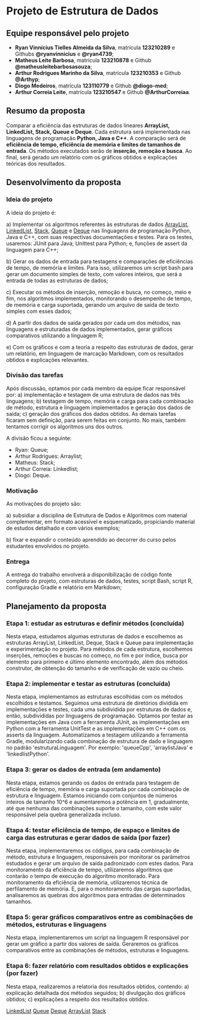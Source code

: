 # Projeto de Estrutura de Dados

## Equipe responsável pelo projeto

- **Ryan Vinnícius Tielles Almeida da Silva**, matrícula **123210289** e Githubs **@ryanvinnicius** e **@ryan4739**;
- **Matheus Leite Barbosa**, matrícula **123210878** e Github **@matheusleitebarbosasouza**;
- **Arthur Rodrigues Marinho da Silva**, matrícula **123210353** e Github **@Arthyp**;
- **Diogo Medeiros**, matrícula **123110779** e Github **@diogo-med**;
- **Arthur Correia Leite**, matrícula **123210547** e Github **@ArthurCorreiaa**.

## Resumo da proposta

Comparar a eficiência das estruturas de dados lineares **ArrayList, LinkedList, Stack, Queue e Deque**. Cada estrutura será implementada nas linguagens de programação **Python, Java e C++**. A comparação será de **eficiência de tempo, eficiência de memória e limites de tamanhos de entrada**. Os métodos executados serão de **inserção, remoção e busca**. Ao final, será gerado um relatório com os gráficos obtidos e explicações teóricas dos resultados.

## Desenvolvimento da proposta

### Ideia do projeto

A ideia do projeto é:

a) Implementar os algoritmos referentes às estruturas de dados [ArrayList](), [LinkedList](https://joaoarthurbm.github.io/eda/posts/linkedlist/), [Stack](), [Queue](https://joaoarthurbm.github.io/eda/posts/fifoarray/) e [Deque](https://www.simplilearn.com/tutorials/data-structure-tutorial/dequeue-in-data-structure) nas linguagens de programação Python, Java e C++, com suas respectivas documentações e testes. Para os testes, usaremos: JUnit para Java; Unittest para Python; e, funções de assert da linguagem para C++;

b) Gerar os dados de entrada para testagens e comparações de eficiências de tempo, de memória e limites. Para isso, utilizaremos um script bash para gerar um documento simples de texto, com valores inteiros, que será a entrada de todas as estruturas de dados;

c) Executar os métodos de inserção, remoção e busca, no começo, meio e fim, nos algoritmos implementados, monitorando o desempenho de tempo, de memória e carga suportada, gerando um arquivo de saída de texto simples com esses dados;

d) A partir dos dados de saída gerados por cada um dos métodos, nas linguagens e estruturadas de dados implementados, gerar gráficos comparativos utilizando a linguagem R;

e) Com os gráficos e com a teoria a respeito das estruturas de dados, gerar um relatório, em linguagem de marcação Markdown, com os resultados obtidos e explicações relevantes.

### Divisão das tarefas

Após discussão, optamos por cada membro da equipe ficar responsável por: a) implementação e testagem de uma estrutura de dados nas três linguagens; b) testagem de tempo, memória e carga para cada combinação de método, estrutura e linguagem implementados e geração dos dados de saída; c) geração dos gráficos dos dados obtidos. As demais tarefas ficaram sem definição, para serem feitas em conjunto. No mais, também tentamos corrigir os algoritmos uns dos outros.

A divisão ficou a seguinte:

- Ryan: Queue;
- Arthur Rodrigues: Arraylist;
- Matheus: Stack;
- Arthur Correia: Linkedlist;
- Diogo: Deque.

### Motivação

As motivações do projeto são:

a) subsidiar a disciplina de Estrutura de Dados e Algoritmos com material complementar, em formato acessível e esquematizado, propiciando material de estudos detalhado e com vários exemplos;

b) fixar e expandir o conteúdo aprendido ao decorrer do curso pelos estudantes envolvidos no projeto.

### Entrega

A entrega do trabalho envolverá a disponibilização de código fonte completo do projeto, com estruturas de dados, testes, script Bash, script R, configuração Gradle e relatório em Markdown;

## Planejamento da proposta

### Etapa 1: estudar as estruturas e definir métodos (concluída)

Nesta etapa, estudamos algumas estruturas de dados e escolhemos as estruturas ArrayList, LinkedList, Deque, Stack e Queue para implementação e experimentação no projeto. Para métodos de cada estrutura, escolhemos inserções, remoções e buscas no começo, no fim e por índice, busca por elemento para primeiro e último elemento encontrado, além dos métodos construtor, de obtenção do tamanho e de verificação de vazio ou cheio.

### Etapa 2: implementar e testar as estruturas (concluída)

Nesta etapa, implementamos as estruturas escolhidas com os métodos escolhidos e testamos. Seguimos uma estrutura de diretórios dividida em implementações e testes, cada uma subdividida por estruturas de dados e, então, subdivididas por linguagens de programação. Optamos por testar as implementações em Java com a ferramenta JUnit, as implementações em Python com a ferramenta UnitTest e as implementações em C++ com os asserts da linguagem. Automatizamos a testagem utilizando a ferramenta Gradle, modularizando cada combinação de estrutura de dado e linguagem no padrão 'estruturaLinguagem'. Por exemplo: 'queueCpp', 'arraylistJava' e 'linkedlistPython'.

### Etapa 3: gerar os dados de entrada (em andamento)

Nesta etapa, estamos gerando os dados de entrada para testagem de eficiência de tempo, memória e carga suportada por cada combinação de estrutura e linguagem. Estamos iniciando com conjuntos de números inteiros de tamanho 10^6 e aumentaremos a potência em 1, gradualmente, até que nenhuma das combinações suporte o tamanho, com este valor responsável pela quebra generalizada incluso.

### Etapa 4: testar eficiência de tempo, de espaço e limites de carga das estruturas e gerar dados de saída (por fazer)

Nesta etapa, implementaremos os códigos, para cada combinação de método, estrutura e linguagem, responsáveis por monitorar os parâmetros estudados e gerar um arquivo de saída padronizado com estes dados. Para monitoramento da eficiência de tempo, utilizaremos algoritmos que contarão o tempo de execução do algoritmo monitorado. Para monitoramento da eficiência de memória, utilizaremos técnica de perfilamento de memória. E, para o monitoramento das cargas suportadas, analisaremos as quebras dos algoritmos para entradas de determinados tamanhos.

### Etapa 5: gerar gráficos comparativos entre as combinações de métodos, estruturas e linguagens

Nesta etapa, implementaremos um script na linguagem R responsável por gerar um gráfico a partir dos valores de saída. Geraremos os gráficos comparativos entre as combinações de métodos, estruturas e linguagens.

### Etapa 6: fazer relatório com resultados obtidos e explicações (por fazer)

Nesta etapa, realizaremos a relatoria dos resultados obtidos, contendo: a) explicação detalhada dos métodos seguidos; b) divulgação dos gráficos obtidos; c) explicações a respeito dos resultados obtidos.

[LinkedList](https://github.com/ryan4739/projeto-eda/blob/main/data/reports/AnaliseLinkedList.md)
[Queue]()
[Deque]()
[ArrayList]()
[Stack]()
